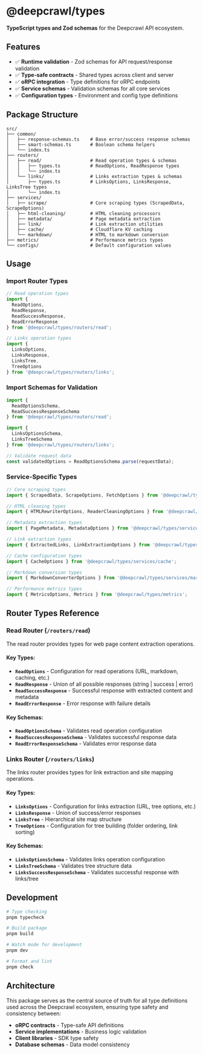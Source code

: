 # @deepcrawl/types

**TypeScript types and Zod schemas** for the Deepcrawl API ecosystem.

## Features

- ✅ **Runtime validation** - Zod schemas for API request/response validation
- ✅ **Type-safe contracts** - Shared types across client and server
- ✅ **oRPC integration** - Type definitions for oRPC endpoints
- ✅ **Service schemas** - Validation schemas for all core services
- ✅ **Configuration types** - Environment and config type definitions

## Package Structure

```
src/
├── common/
│   ├── response-schemas.ts    # Base error/success response schemas
│   ├── smart-schemas.ts       # Boolean schema helpers
│   └── index.ts
├── routers/
│   ├── read/                  # Read operation types & schemas
│   │   ├── types.ts           # ReadOptions, ReadResponse types
│   │   └── index.ts
│   └── links/                 # Links extraction types & schemas
│       ├── types.ts           # LinksOptions, LinksResponse, LinksTree types
│       └── index.ts
├── services/
│   ├── scrape/                # Core scraping types (ScrapedData, ScrapeOptions)
│   ├── html-cleaning/         # HTML cleaning processors
│   ├── metadata/              # Page metadata extraction
│   ├── link/                  # Link extraction utilities
│   ├── cache/                 # Cloudflare KV caching
│   └── markdown/              # HTML to markdown conversion
├── metrics/                   # Performance metrics types
└── configs/                   # Default configuration values
```

## Usage

### Import Router Types
```typescript
// Read operation types
import { 
  ReadOptions, 
  ReadResponse,
  ReadSuccessResponse,
  ReadErrorResponse 
} from '@deepcrawl/types/routers/read';

// Links operation types
import { 
  LinksOptions,
  LinksResponse,
  LinksTree,
  TreeOptions 
} from '@deepcrawl/types/routers/links';
```

### Import Schemas for Validation
```typescript
import { 
  ReadOptionsSchema, 
  ReadSuccessResponseSchema 
} from '@deepcrawl/types/routers/read';

import {
  LinksOptionsSchema,
  LinksTreeSchema
} from '@deepcrawl/types/routers/links';

// Validate request data
const validatedOptions = ReadOptionsSchema.parse(requestData);
```

### Service-Specific Types
```typescript
// Core scraping types
import { ScrapedData, ScrapeOptions, FetchOptions } from '@deepcrawl/types/services/scrape';

// HTML cleaning types
import { HTMLRewriterOptions, ReaderCleaningOptions } from '@deepcrawl/types/services/html-cleaning';

// Metadata extraction types
import { PageMetadata, MetadataOptions } from '@deepcrawl/types/services/metadata';

// Link extraction types
import { ExtractedLinks, LinkExtractionOptions } from '@deepcrawl/types/services/link';

// Cache configuration types
import { CacheOptions } from '@deepcrawl/types/services/cache';

// Markdown conversion types
import { MarkdownConverterOptions } from '@deepcrawl/types/services/markdown';

// Performance metrics types
import { MetricsOptions, Metrics } from '@deepcrawl/types/metrics';
```

## Router Types Reference

### Read Router (`/routers/read`)

The read router provides types for web page content extraction operations.

#### Key Types:
- **`ReadOptions`** - Configuration for read operations (URL, markdown, caching, etc.)
- **`ReadResponse`** - Union of all possible responses (string | success | error)
- **`ReadSuccessResponse`** - Successful response with extracted content and metadata
- **`ReadErrorResponse`** - Error response with failure details

#### Key Schemas:
- **`ReadOptionsSchema`** - Validates read operation configuration
- **`ReadSuccessResponseSchema`** - Validates successful response data
- **`ReadErrorResponseSchema`** - Validates error response data

### Links Router (`/routers/links`)

The links router provides types for link extraction and site mapping operations.

#### Key Types:
- **`LinksOptions`** - Configuration for links extraction (URL, tree options, etc.)
- **`LinksResponse`** - Union of success/error responses
- **`LinksTree`** - Hierarchical site map structure
- **`TreeOptions`** - Configuration for tree building (folder ordering, link sorting)

#### Key Schemas:
- **`LinksOptionsSchema`** - Validates links operation configuration
- **`LinksTreeSchema`** - Validates tree structure data
- **`LinksSuccessResponseSchema`** - Validates successful response with links/tree

## Development

```bash
# Type checking
pnpm typecheck

# Build package
pnpm build

# Watch mode for development
pnpm dev

# Format and lint
pnpm check
```

## Architecture

This package serves as the central source of truth for all type definitions used across the Deepcrawl ecosystem, ensuring type safety and consistency between:

- **oRPC contracts** - Type-safe API definitions
- **Service implementations** - Business logic validation
- **Client libraries** - SDK type safety
- **Database schemas** - Data model consistency
